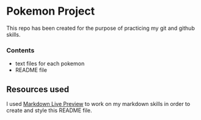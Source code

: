 # Pokemon Project

This repo has been created for the purpose of practicing my git and github skills. 


### Contents

* text files for each pokemon
* README file

## Resources used

I used [Markdown Live Preview](https://markdownlivepreview.com/) to work on my markdown skills in order to create and style this README file.